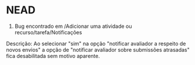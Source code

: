 # NEAD

1) Bug encontrado em /Adicionar uma atividade ou recurso/tarefa/Notificações

  Descrição: Ao selecionar "sim" na opção "notificar avaliador a respeito de novos envios" a opção  de
  "notificar avaliador sobre submissões atrasadas" fica desabilitada sem motivo aparente.
